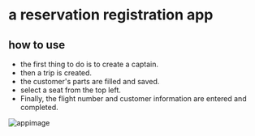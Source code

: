 # a reservation registration app

## how to use
- the first thing to do is to create a captain.
- then a trip is created.
- the customer's parts are filled and saved.
- select a seat from the top left.
- Finally, the flight number and customer information are entered and completed.

![appimage](desktop/Capture.png)
